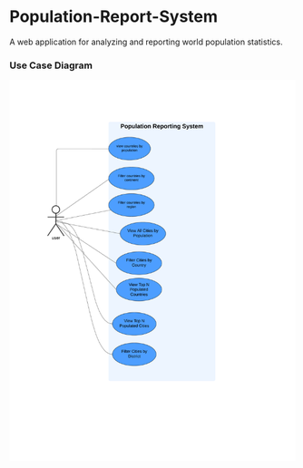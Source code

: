 # Population-Report-System
A web application for analyzing and reporting world population statistics.


### Use Case Diagram
![Example Image](images/Population_reporting_System_Use_Case_Diagram.png)
